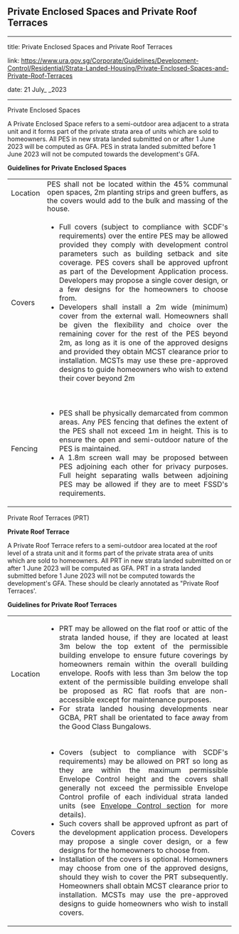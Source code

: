 ## Private Enclosed Spaces and Private Roof Terraces
---
title: Private Enclosed Spaces and Private Roof Terraces

link: https://www.ura.gov.sg/Corporate/Guidelines/Development-Control/Residential/Strata-Landed-Housing/Private-Enclosed-Spaces-and-Private-Roof-Terraces

date: 21 July_ _2023

---


Private Enclosed Spaces

A Private Enclosed Space refers to a semi-outdoor area adjacent to a strata unit and it forms part of the private strata area of units which are sold to homeowners. All PES in new strata landed submitted on or after 1 June 2023 will be computed as GFA. PES in strata landed submitted before 1 June 2023 will not be computed towards the development's GFA.

**Guidelines for Private Enclosed Spaces**

<table><tbody><tr><td style="text-align: justify;">Location<ul><ul></ul></ul></td><td style="text-align: justify;"><span style="line-height: 115%;">PES shall not be located within the 45% communal open spaces, 2m planting strips and green buffers, as the covers would add to the bulk and massing of the house.</span></td></tr><tr><td style="text-align: justify;">Covers</td><td style="text-align: justify;"><ul style="text-align: justify;"><li style="text-align: justify;"><span style="line-height: 115%;">Full covers (subject to compliance with SCDF's requirements) over the entire PES may be allowed provided they comply with development control parameters such as building setback and site coverage. PES covers shall be approved upfront as part of the Development Application process. Developers may propose a single cover design, or a few designs for the homeowners to choose from.</span></li><li style="text-align: justify;"><span style="line-height: 115%;">Developers shall install a 2m wide (minimum) cover from the external wall. Homeowners shall be given the flexibility and choice over the remaining cover for the rest of the PES beyond 2m, as long as it is one of the approved designs and provided they obtain MCST clearance prior to installation. MCSTs may use these pre-approved designs to guide homeowners who wish to extend their cover beyond 2m</span></li></ul></td></tr><tr><td style="text-align: justify;"> Fencing</td><td style="text-align: justify;"><br><ul style="text-align: justify;"><li style="text-align: justify;"><span style="line-height: 14.95px;"><span style="line-height: 115%;">PES shall be physically demarcated from common areas. Any PES fencing that defines the extent of the PES shall not exceed 1m in height. This is to ensure the open and semi-outdoor nature of the PES is maintained</span>.</span></li><li style="text-align: justify;"><span style="line-height: 14.95px; line-height: 115%;">A 1.8m screen wall may be proposed between PES adjoining each other for privacy purposes. Full height separating walls between adjoining PES may be allowed if they are to meet FSSD's requirements.</span></li></ul></td></tr></tbody></table>

Private Roof Terraces (PRT)

**Private Roof Terrace**

A Private Roof Terrace refers to a semi-outdoor area located at the roof level of a strata unit and it forms part of the private strata area of units which are sold to homeowners. All PRT in new strata landed submitted on or after 1 June 2023 will be computed as GFA. PRT in a strata landed submitted before 1 June 2023 will not be computed towards the development's GFA. These should be clearly annotated as "Private Roof Terraces'.

**Guidelines for Private Roof Terraces**

<table><tbody><tr><td style="text-align: justify;">Location<ul></ul></td><td style="text-align: justify;"><ul style="text-align: justify;"><li style="text-align: justify;">PRT <span style="line-height: 14.95px;">may be allowed on the flat roof or attic of the strata landed house, if they are located at least 3m below the top extent of the permissible building envelope to ensure future coverings by homeowners remain within the overall building envelope. Roofs with less than 3m below the top extent of the permissible building envelope shall be proposed as RC flat roofs that are non-accessible except for maintenance purposes.</span></li><li style="text-align: justify;">For strata landed housing developments near GCBA, PRT shall be orientated to face away from the Good Class Bungalows.</li></ul></td></tr><tr><td style="text-align: justify;">Covers</td><td style="text-align: justify;"><ul><li style="text-align: justify;"><span style="line-height: 115%; line-height: 115%;">Covers (subject to compliance with SCDF's requirements) may be allowed on PRT so long as they are within the maximum permissible Envelope Control height and the covers shall generally not exceed the permissible Envelope Control profile of each individual strata landed units (see <a href="/Corporate/Guidelines/Development-Control/Residential/Strata-Landed-Housing/EC" target="_blank">Envelope Control section</a> for more details).</span></li><li style="text-align: justify;"><span style="line-height: 115%;">Such covers shall be approved upfront as part of the development application process. Developers may propose a single cover design, or a few designs for the homeowners to choose from</span>.</li><li style="text-align: justify;"><span style="line-height: 115%;">Installation of the covers is optional. Homeowners may choose from one of the approved designs, should they wish to cover the PRT subsequently. Homeowners shall obtain MCST clearance prior to installation. MCSTs may use the pre-approved designs to guide homeowners who wish to install covers.</span></li></ul></td></tr></tbody></table>

  



